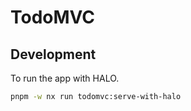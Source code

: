 # TodoMVC

## Development

To run the app with HALO.

```bash
pnpm -w nx run todomvc:serve-with-halo
```
